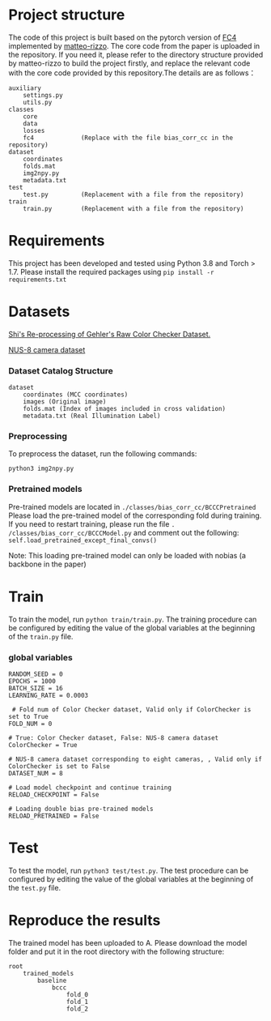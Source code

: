# Project structure
The code of this project is built based on the pytorch version of [FC4](https://github.com/yuanming-hu/fc4) implemented by [matteo-rizzo](https://github.com/matteo-rizzo/fc4-pytorch). The core code from the paper is uploaded in the repository. If you need it, please refer to the directory structure provided by matteo-rizzo to build the project firstly, and replace the relevant code with the core code provided by this repository.The details are as follows：
```commandline
auxiliary
    settings.py
    utils.py
classes
    core
    data
    losses
    fc4             (Replace with the file bias_corr_cc in the repository)
dataset
    coordinates
    folds.mat
    img2npy.py
    metadata.txt
test
    test.py         (Replacement with a file from the repository)
train
    train.py        (Replacement with a file from the repository)
```
# Requirements
This project has been developed and tested using Python 3.8 and Torch > 1.7. Please install the required packages using ```pip install -r requirements.txt```


# Datasets

[Shi's Re-processing of Gehler's Raw Color Checker Dataset.](https://www2.cs.sfu.ca/~colour/data/shi_gehler/)

[NUS-8 camera dataset](https://cvil.eecs.yorku.ca/projects/public_html/illuminant/illuminant.html)

### Dataset Catalog Structure
```commandline
dataset
    coordinates (MCC coordinates)
    images (Original image)
    folds.mat (Index of images included in cross validation)
    metadata.txt (Real Illumination Label)
```

### Preprocessing
To preprocess the dataset, run the following commands:
```commandline
python3 img2npy.py
```

### Pretrained models
Pre-trained models are located in ```./classes/bias_corr_cc/BCCCPretrained```
Please load the pre-trained model of the corresponding fold during training.
If you need to restart training, please run the file ```. /classes/bias_corr_cc/BCCCModel.py``` and comment out the following:
```self.load_pretrained_except_final_convs()```

Note: This loading pre-trained model can only be loaded with nobias (a backbone in the paper)
# Train
To train the model, run ```python train/train.py```. The training procedure can be configured by editing the value of the global variables at the beginning of the ```train.py``` file.
### global variables
```commandline
RANDOM_SEED = 0
EPOCHS = 1000
BATCH_SIZE = 16
LEARNING_RATE = 0.0003

 # Fold num of Color Checker dataset, Valid only if ColorChecker is set to True
FOLD_NUM = 0 

# True: Color Checker dataset, False: NUS-8 camera dataset
ColorChecker = True

# NUS-8 camera dataset corresponding to eight cameras, , Valid only if ColorChecker is set to False
DATASET_NUM = 8

# Load model checkpoint and continue training
RELOAD_CHECKPOINT = False

# Loading double bias pre-trained models
RELOAD_PRETRAINED = False
```

# Test
To test the model, run ```python3 test/test.py```. The test procedure can be configured by editing the value of the global variables at the beginning of the ```test.py``` file.

# Reproduce the results
The trained model has been uploaded to A. Please download the model folder and put it in the root directory with the following structure:
```commandline
root
    trained_models
        baseline
            bccc
                fold_0
                fold_1
                fold_2
```
